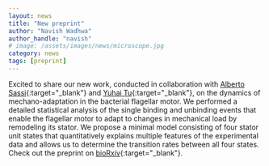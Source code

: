 ```yaml
---
layout: news
title: "New preprint"
author: "Navish Wadhwa"
author_handle: "navish"
# image: /assets/images/news/microscope.jpg
category: news
tags: [preprint]
---
```

Excited to share our new work, conducted in collaboration with [Alberto Sassi](https://www.linkedin.com/in/alberto-sassi-452925160){:target="_blank"} and [Yuhai Tu](https://researcher.watson.ibm.com/researcher/view.php?person=us-yuhai){:target="_blank"}, on the dynamics of mechano-adaptation in the bacterial flagellar motor. We performed a detailed statistical analysis of the single binding and unbinding events that enable the flagellar motor to adapt to changes in mechanical load by remodeling its stator. We propose a minimal model consisting of four stator unit states that quantitatively explains multiple features of the experimental data and allows us to determine the transition rates between all four states. Check out the preprint on [bioRxiv](https://www.biorxiv.org/content/10.1101/2021.12.22.473861v1){:target="_blank"}.